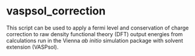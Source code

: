 # vaspsol_correction

This script can be used to apply a fermi level and conservation of charge correction to raw density functional theory (DFT) output energies from calculations run in the Vienna *ab initio* simulation package with solvent extension (VASPsol).
